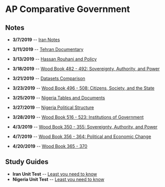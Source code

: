 # AP Comparative Government

## Notes
 - **3/7/2019** -- [Iran Notes](3-7-Notes.html)
 - **3/11/2019** -- [Tehran Documentary](3-11-Notes.html)
 - **3/13/2019** -- [Hassan Rouhani and Policy](3-13-Notes.html)
 - **3/18/2019** -- [Wood Book 482 - 492: Sovereignty, Authority, and Power](482-492-Notes-Nigeria.html)

- **3/21/2019** -- [Datasets Comparison](3-21-Notes-Nigeria.html)
- **3/23/2019** -- [Wood Book 496 - 508: Citizens, Society, and the State](496-508-Notes-Nigeria.html)
- **3/25/2019** -- [Nigeria Tables and Documents](3-25-Nigeria-Table.html)
- **3/27/2019** -- [Nigeria Political Structure](3-27-Notes-Nigeria.html)
- **3/28/2019** -- [Wood Book 516 - 523: Institutions of Government](516-523-Reading-Notes.html)
- **4/3/2019** -- [Wood Book 350 - 355: Sovereignty, Authority, and Power](350-355-Notes-Mexico.html)
- **4/7/2019** -- [Wood Book 356 - 364: Political and Economic Change](356-364-Notes-Mexico.html)
- **4/20/2019** -- [Wood Book 365 - 370](365-370-Notes-M)
## Study Guides
 - **Iran Unit Test** -- [Least you need to know](Iran-Least-You-Need-To-Know.html)
 - **Nigeria Unit Test** -- [Least you need to know](Nigeria-Least-You-Need-To-Know.html)

<!--stackedit_data:
eyJoaXN0b3J5IjpbLTE1NTY2NDM5MTYsLTExMDAyMTE4NywzND
M4ODI4NjUsMTQxOTMxODk1OSw2NTUxNTUwNjEsMjAyNDE2MTYw
NiwtNDEwNzY3MTc3LDYwMzQ0MDYxNF19
-->